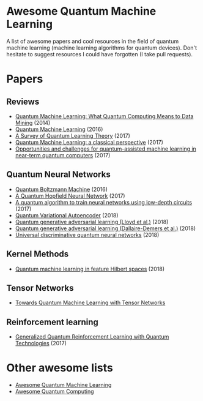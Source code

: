 # Awesome Quantum Machine Learning

A list of awesome papers and cool resources in the field of quantum machine learning (machine learning algorithms for quantum devices). Don't hesitate to suggest resources I could have forgotten (I take pull requests).

# Papers

## Reviews

* [Quantum Machine Learning: What Quantum Computing Means to Data Mining](https://www.researchgate.net/publication/264825604_Quantum_Machine_Learning_What_Quantum_Computing_Means_to_Data_Mining) (2014)
* [Quantum Machine Learning](https://arxiv.org/abs/1611.09347v2) (2016)
* [A Survey of Quantum Learning Theory](https://arxiv.org/abs/1701.06806) (2017)
* [Quantum Machine Learning: a classical perspective](https://arxiv.org/abs/1707.08561) (2017)
* [Opportunities and challenges for quantum-assisted machine learning in near-term quantum computers](https://arxiv.org/abs/1708.09757) (2017)

## Quantum Neural Networks

* [Quantum Boltzmann Machine](https://arxiv.org/abs/1601.02036) (2016)
* [A Quantum Hopfield Neural Network](https://arxiv.org/abs/1710.03599) (2017)
* [A quantum algorithm to train neural networks using low-depth circuits](https://arxiv.org/pdf/1712.05304.pdf) (2017)
* [Quantum Variational Autoencoder](https://arxiv.org/abs/1802.05779) (2018)
* [Quantum generative adversarial learning (Lloyd et al.)](https://arxiv.org/abs/1804.09139) (2018)
* [Quantum generative adversarial learning (Dallaire-Demers et al.)](https://arxiv.org/abs/1804.08641) (2018)
* [Universal discriminative quantum neural networks](https://arxiv.org/abs/1805.08654) (2018)

## Kernel Methods

* [Quantum machine learning in feature Hilbert spaces](https://arxiv.org/pdf/1803.07128.pdf) (2018)

## Tensor Networks

* [Towards Quantum Machine Learning with Tensor Networks](https://arxiv.org/abs/1803.11537)

## Reinforcement learning

* [Generalized Quantum Reinforcement Learning with Quantum Technologies](https://arxiv.org/pdf/1709.07848.pdf) (2017)

# Other awesome lists

* [Awesome Quantum Machine Learning](https://github.com/krishnakumarsekar/awesome-quantum-machine-learning)
* [Awesome Quantum Computing](https://github.com/desireevl/awesome-quantum-computing)
